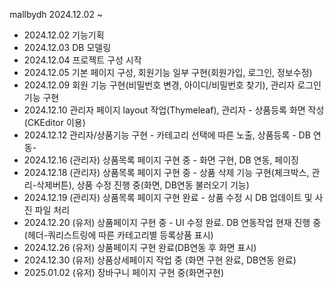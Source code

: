 mallbydh
2024.12.02 ~

- 2024.12.02 기능기획
- 2024.12.03 DB 모델링
- 2024.12.04 프로젝트 구성 시작
- 2024.12.05 기본 페이지 구성, 회원기능 일부 구현(회원가입, 로그인, 정보수정)
- 2024.12.09 회원 기능 구현(비밀번호 변경, 아이디/비밀번호 찾기), 관리자 로그인 기능 구현
- 2024.12.10 관리자 페이지 layout 작업(Thymeleaf), 관리자 - 상품등록 화면 작성(CKEditor 이용)
- 2024.12.12 관리자/상품기능 구현 - 카테고리 선택에 따른 노출, 상품등록 - DB 연동-
- 2024.12.16 (관리자) 상품목록 페이지 구현 중 - 화면 구현, DB 연동, 페이징
- 2024.12.18 (관리자) 상품목록 페이지 구현 중 - 상품 삭제 기능 구현(체크박스, 관리-삭제버튼), 상품 수정 진행 중(화면, DB연동 불러오기 기능)
- 2024.12.19 (관리자) 상품목록 페이지 구현 완료 - 상품 수정 시 DB 업데이트 및 사진 파일 처리
- 2024.12.20 (유저) 상품페이지 구현 중 - UI 수정 완료. DB 연동작업 현재 진행 중(헤더-쿼리스트링에 따른 카테고리별 등록상품 표시)
- 2024.12.26 (유저) 상품페이지 구현 완료(DB연동 후 화면 표시)
- 2024.12.30 (유저) 상품상세페이지 작업 중 (화면 구현 완료, DB연동 완료)
- 2025.01.02 (유저) 장바구니 페이지 구현 중(화면구현)